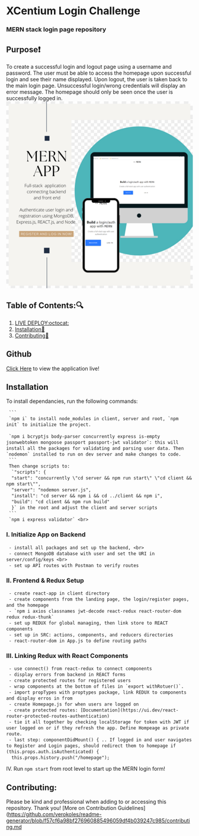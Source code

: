# XCentium Login Challenge
### MERN stack login page repository

## Purpose:heavy_exclamation_mark:

To create a successful login and logout page using a username and password. The user must be able to access the homepage upon successful login and see their name displayed. Upon logout, the user is taken back to the main login page. Unsuccessful login/wrong credentials will display an error message. The homepage should only be seen once the user is successfully logged in.<br>
![Log In Page](client/public/mern-app.png) <br>

## Table of Contents::mag:

1.  [ LIVE DEPLOY:octocat: ](#github)
2.  [ Installation:hammer: ](#installation)
3.  [ Contributing:handshake: ](#contributing)

## Github

[Click Here](https://verokoles.github.io/mern-login/) to view the application live! <br>

<!-- Successful LogIn takes user to homepage:
![Successful LogIn takes user to homepage]() <br>
Unsuccecssful Log In:
![Error Message for wrong credentials]() -->


## Installation

To install dependancies, run the following commands:

     ```
     `npm i` to install node_modules in client, server and root, `npm init` to initialize the project.

     `npm i bcryptjs body-parser concurrently express is-empty jsonwebtoken mongoose passport passport-jwt validator`: this will install all the packages for validating and parsing user data. Then `nodemon` installed to run on dev server and make changes to code.
     ```
     Then change scripts to:
      `"scripts": {
      "start": "concurrently \"cd server && npm run start\" \"cd client && npm start\"",
      "server": "nodemon server.js",
      "install": "cd server && npm i && cd ../client && npm i",
      "build": "cd client && npm run build"
      }` in the root and adjust the client and server scripts
     ```  
     `npm i express validator` <br>

### I. Initialize App on Backend
     - install all packages and set up the backend, <br>
     - connect MongoDB database with user and set the URI in server/config/keys <br>
     - set up API routes with Postman to verify routes

### II. Frontend & Redux Setup
     - create react-app in client directory
     - create components from the landing page, the login/register pages, and the homepage
     - `npm i axios classnames jwt-decode react-redux react-router-dom redux redux-thunk`
     - set up REDUX for global managing, then link store to REACT components
     - set up in SRC: actions, components, and reducers directories
     - react-router-dom in App.js to define routing paths
  
### III. Linking Redux with React Components
     - use connect() from react-redux to connect components
     - display errors from backend in REACT forms
     - create protected routes for registered users 
     - wrap components at the bottom of files in `export withRotuer()`.
     - import propTypes with proptypes package, link REDUX to components and display erros in from
     - create Homepage.js for when users are logged on
     - create protected routes: [Documentation](https://ui.dev/react-router-protected-routes-authentication)
     - tie it all together by checking localStorage for token with JWT if user logged on or if they refresh the app. Define Hompeage as private route.
     - last step: componentDidMount() { .. If logged in and user navigates to Register and Login pages, should redirect them to homepage if (this.props.auth.isAuthenticated) {
      this.props.history.push("/homepage");


IV. Run `npm start` from root level to start up the MERN login form!





## Contributing:

Please be kind and professional when adding to or accessing this repository. Thank you!
[More on Contribution Guidelines](https://github.com/verokoles/readme-generator/blob/f57cf6a98bf276960885496059df4b039247c985/contributing.md